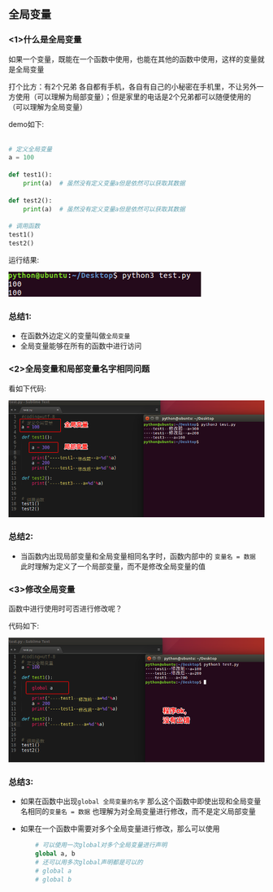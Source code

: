 ## 全局变量

### <1>什么是全局变量

如果一个变量，既能在一个函数中使用，也能在其他的函数中使用，这样的变量就是全局变量


打个比方：有2个兄弟 各自都有手机，各自有自己的小秘密在手机里，不让另外一方使用（可以理解为局部变量）；但是家里的电话是2个兄弟都可以随便使用的（可以理解为全局变量）


demo如下:
```python

# 定义全局变量
a = 100

def test1():
	print(a)  # 虽然没有定义变量a但是依然可以获取其数据

def test2():
	print(a)  # 虽然没有定义变量a但是依然可以获取其数据

# 调用函数
test1()
test2()
```

运行结果:

![](../Images/01-第7天-7.png)

### 总结1:
 * 在函数外边定义的变量叫做`全局变量`
 * 全局变量能够在所有的函数中进行访问

### <2>全局变量和局部变量名字相同问题

看如下代码:

![](../Images/01-第7天-10.png)

### 总结2:
 * 当函数内出现局部变量和全局变量相同名字时，函数内部中的 `变量名 = 数据` 此时理解为定义了一个局部变量，而不是修改全局变量的值

### <3>修改全局变量

函数中进行使用时可否进行修改呢？

代码如下:

![](../Images/01-第7天-9.png)

### 总结3:
 * 如果在函数中出现`global 全局变量的名字` 那么这个函数中即使出现和全局变量名相同的`变量名 = 数据` 也理解为对全局变量进行修改，而不是定义局部变量
 * 如果在一个函数中需要对多个全局变量进行修改，那么可以使用
 	
 	```python
		# 可以使用一次global对多个全局变量进行声明
		global a, b
		# 还可以用多次global声明都是可以的
		# global a
		# global b

 	```
